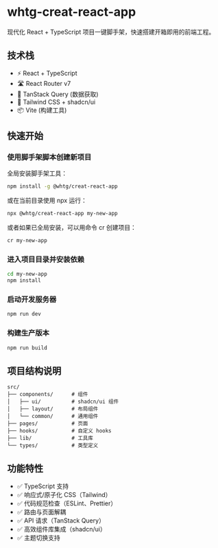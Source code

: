 # whtg-creat-react-app

现代化 React + TypeScript 项目一键脚手架，快速搭建开箱即用的前端工程。

## 技术栈

- ⚡️ React + TypeScript
- 🛣️ React Router v7
- 🔄 TanStack Query (数据获取)
- 🎨 Tailwind CSS + shadcn/ui
- 📦 Vite (构建工具)

## 快速开始

### 使用脚手架脚本创建新项目

全局安装脚手架工具：

```bash
npm install -g @whtg/creat-react-app
```

或在当前目录使用 npx 运行：

```bash
npx @whtg/creat-react-app my-new-app
```

或者如果已全局安装，可以用命令 cr 创建项目：

```bash
cr my-new-app
```

### 进入项目目录并安装依赖

```bash
cd my-new-app
npm install
```

### 启动开发服务器

```bash
npm run dev
```

### 构建生产版本

```bash
npm run build
```

## 项目结构说明

```
src/
├── components/      # 组件
│   ├── ui/          # shadcn/ui 组件
│   ├── layout/      # 布局组件
│   └── common/      # 通用组件
├── pages/           # 页面
├── hooks/           # 自定义 hooks
├── lib/             # 工具库
└── types/           # 类型定义
```

## 功能特性

- ✅ TypeScript 支持
- ✅ 响应式/原子化 CSS（Tailwind）
- ✅ 代码规范检查（ESLint、Prettier）
- ✅ 路由与页面解耦
- ✅ API 请求（TanStack Query）
- ✅ 高效组件库集成（shadcn/ui）
- ✅ 主题切换支持

